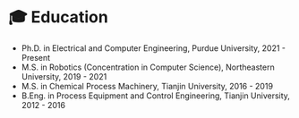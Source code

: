 # 🎓 Education

- Ph.D. in Electrical and Computer Engineering, Purdue University, 2021 - Present
- M.S. in Robotics (Concentration in Computer Science), Northeastern University, 2019 - 2021 
- M.S. in Chemical Process Machinery, Tianjin University, 2016 - 2019 
- B.Eng. in Process Equipment and Control Engineering, Tianjin University, 2012 - 2016 